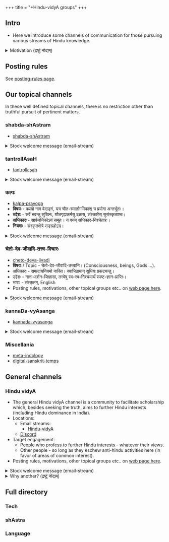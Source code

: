 +++
title = "+Hindu-vidyA groups"
+++

## Intro
- Here we introduce some channels of communication for those pursuing various streams of Hindu knowledge.

<details><summary>Motivation (द्रष्टुं नोद्यम्)</summary>

- People often have narrow interests - for example, someone may be interested in discussing vyAkaraNa, but not in Hindutva politics and vice versa.
- Natural diversity in personality profiles and accepted norms lead to conflict and inefficiency in large groups. 
  - BVP Examples 
    - Unsuccessful demands [1](https://groups.google.com/g/bvparishat/c/m0WsHOqu39M/m/o_4SEVlVAAAJ), [2](https://groups.google.com/g/bvparishat/c/n-E8zXKBnNM/m/Y3HwjYZqAAAJ) for expulsion of members, 
    - [complaints about "language"](https://groups.google.com/g/bvparishat/c/m0WsHOqu39M/m/cA7bwBJUAAAJ), 
    - [moderation and inconvenience](https://groups.google.com/g/bvparishat/c/Oa1JM_7ppE4/m/n9GxUBjfAAAJ) of members with certain codes for politeness, moderator excesses, example [mails of S and V quoted here](https://groups.google.com/g/bvparishat/c/rGbg3NWwqxk/m/QcFB7B_vCwAJ), 
    - [burden of moderating large groups](https://groups.google.com/g/bvparishat/c/m0WsHOqu39M/m/eJIri-u7AwAJ)).
</details>

## Posting rules
See [posting-rules page](posting-rules).

## Our topical channels
In these well defined topical channels, there is no restriction other than truthful pursuit of pertinent matters.

### shabda-shAstram
- [shabda-shAstram](https://groups.google.com/g/shabda-vidya)

<details><summary>Stock welcome message (email-stream)</summary>

शब्दशास्त्रविषये (व्याकरणं, शिक्षा, निरुक्तं, paleo-linguistics चेत्यादिषु) चर्चायै सृष्टेयं सन्देश-धारा ([google groups](https://groups.google.com/g/shabda-shAstram))। सद्यस् तु निर्बाधं स्वस्य शाब्दिकान् प्रश्नान् प्रष्टुम् उपयोगाय भवति। ननु युष्मादृशैः पूर्वम् अपि मम ज्ञानं वर्धितम्। यावद् युष्माकम् भाराय न भविष्यति, तावद् इतः सन्देशान् लभध्वम् , यथावकाशं यथाज्ञानं चोत्तरैर् अनुगृह्णन्तु।
</details>


### tantrollAsaH
- [tantrollasah](https://groups.google.com/g/tantrollasah)

<details><summary>Stock welcome message (email-stream)</summary>

आगमेषु तन्त्रेषु च चर्चायै सृष्टेयं सन्देश-धारा। सद्यस् तु निर्बाधं स्वस्य प्रश्नान् प्रष्टुम् उपयोगाय भवति। ननु युष्मादृशैः पूर्वम् अपि मम ज्ञानं वर्धितम्। यावद् युष्माकम् भाराय न भविष्यति, तावद् इतः सन्देशान् लभध्वम् , यथावकाशं यथाज्ञानं चोत्तरैर् अनुगृह्णन्तु।
</details>


### कल्पः
- [kalpa-prayoga](https://groups.google.com/g/kalpa-prayoga)
- **विषयः** \- कल्पो नाम वेदाङ्गं, यत्र श्रौत-स्मार्तागमिकाश् च प्रयोगा अन्तर्भूताः।
- **उद्देशः** \- सर्वे भवन्तु सुखिनः, श्रौतगृह्यकर्मसु दक्षास्, संस्कारैस् सुसंस्कृताश्च।
- **अधिकारः** \- सार्वजनिकोऽयं समूहः। न वयम् अधिकार-निश्चेतारः।
- **नियमाः** \- संस्कृतक्षेत्रे सङ्ग्रहो[ऽत्र](https://sanskrit.github.io/groups/hindu-vidyA/)।

<details><summary>Stock welcome message (email-stream)</summary>

कल्पे वेदाङ्गे (कर्मसु सदाचारे) च चर्चायै सृष्टेयं सन्देश-धारा। सद्यस् तु निर्बाधं स्वस्य प्रश्नान् प्रष्टुम् उपयोगाय भवति। ननु युष्मादृशैः पूर्वम् अपि मम ज्ञानं वर्धितम्। यावद् युष्माकम् भाराय न भविष्यति, तावद् इतः सन्देशान् लभध्वम् , यथावकाशं यथाज्ञानं चोत्तरैर् अनुगृह्णन्तु।
</details>


### चेतो-देव-जीवादि-तत्त्व-विचारः
- [cheto-deva-jivadi](https://groups.google.com/g/cheto-deva-jivadi)
- **विषयः** / Topic - चेतो-देव-जीवादि-तत्त्वानि। (Consciousness, beings, Gods ...).
- अधिकारः \- सम्प्रदायनियमो नास्ति। स्वाभिप्रायान् सुधियः प्रकटयन्तु।
- उद्देशः \- नाना-दर्शन-जिज्ञासा, तत्त्वेषु स्व-स्व-निश्चयार्थं स्पष्ट-ज्ञान-प्राप्तिः।
- भाषाः \- संस्कृतम्, English
- Posting rules, motivations, other topical groups etc.. on [web page here](https://sanskrit.github.io/groups/hindu-vidyA/).

<details><summary>Stock welcome message (email-stream)</summary>

चेतो-देव-जीवादि-तत्त्वेषु च विचारार्थं [सृष्टेयं](https://groups.google.com/g/cheto-deva-jIvAdi) सन्देश-धारा। सद्यस् तु निर्बाधं स्वस्य प्रश्नान् प्रष्टुम् उपयोगाय भवति। ननु युष्मादृशैः पूर्वम् अपि मम ज्ञानं वर्धितम्। यावद् युष्माकम् भाराय न भविष्यति, तावद् इतः सन्देशान् लभध्वम् , यथावकाशं यथाज्ञानं चोत्तरैर् अनुगृह्णन्तु।
</details>


### kannaDa-vyAsanga
- [kannada-vyasanga](https://groups.google.com/g/kannada-vyasanga)

<details><summary>Stock welcome message (email-stream)</summary>

ಕನ್ನಡ-ಸಾಹಿತ್ಯ-ವ್ಯಾಸಂಗದಲ್ಲಿ ಉದ್ಭವಿಸುವ ಪ್ರಶ್ನಗಳಿಗೆ ಸಮಾಧಾನವನ್ನು ಕಾಣಲ್ ಒಂದು ಸಂದೇಶ-ಧಾರೆ. ಭಾರವಾಗದಿದ್ದರೆ ಸನ್ದೇಶಗಳನ್ನು ಪಡೆದು ಉತ್ತರಗಳಿಂದ ಅನುಗ್ರಹಿಸಬೇಕು 🙏
</details>

### Miscellania

- [meta-indology](https://groups.google.com/g/meta-indology)
- [digital-sanskrit-temps](https://groups.google.com/g/digital-sanskrit-temps)

## General channels
### Hindu vidyA
- The general Hindu vidyA channel is a community to facilitate scholarship which, besides seeking the truth, aims to further Hindu interests (including Hindu dominance in India). 
- Locations:
  - Email streams:
    - [Hindu-vidyA](https://groups.google.com/g/hindu-vidya/)
  - [Discord](https://discord.com/channels/1017076634253283488/1017076634861449311)
- Target engagement:
  - People who profess to further Hindu interests - whatever their views.
  - Other people - so long as they eschew anti-hindu activities here (in favor of areas of common interest).
- Posting rules, motivations, other topical groups etc.. on [web page here](https://sanskrit.github.io/groups/hindu-vidyA/).

<details><summary>Stock welcome message (email-stream)</summary>

नमस्काराः! हिन्दुपर-विद्योपासनायै काचिद् इयं धारा सृष्टा ([google groups](https://groups.google.com/g/hindu-vidya)) । व्यक्तित्व-वैध्याद् ध्येय-वैविध्याच् च नालं समूहेनैकेन वर्तयितुम् बहुमुखं विद्योपासनम् इति। अग्रे कथं वर्धेतेति न जाने - सद्यस् तु निर्बाधं स्वस्य प्रश्नान् प्रष्टुम् उपयोगाय भवति ([उदाहरणम्](https://groups.google.com/g/hindu-vidya/c/-Zac55JJdXk)) - ननु युष्मादृशैः पूर्वम् अपि मम ज्ञानं वर्धितम्। यावद् युष्माकम् भाराय न भविष्यति, तावद् इतः सन्देशान् लभध्वम् , यथावकाशं यथाज्ञानं चोत्तरैर् अनुगृह्णीत।
</details>

<details><summary>Why another? (द्रष्टुं नोद्यम्)</summary>

- True, there are other email streams with similarly broad goals such as bhAratIya-vidvat-pariShat and Indology. But, as of 202108, neither is explicitly pro hindu-interests, leading to some confusion and conflict (BVP examples: [goal clarity thread](https://groups.google.com/g/bvparishat/c/wcbrBGchR-E), [M Deshpande leaving BVP](https://groups.google.com/g/bvparishat/c/m0WsHOqu39M/m/d7ky6VRMAAAJ) ...) arising out of mismatched expectations.
</details>



## Full directory

### Tech
<div class="spreadsheet" src="../groups_tech.toml" fullHeightWithRowsPerScreen=8> </div>  

### shAstra
<div class="spreadsheet" src="../groups_shAstra.toml" fullHeightWithRowsPerScreen=8> </div>  

### Language
<div class="spreadsheet" src="../groups_language.toml" fullHeightWithRowsPerScreen=8> </div>  

